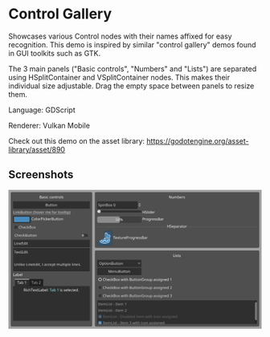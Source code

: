 # Control Gallery

Showcases various Control nodes with their names affixed for easy recognition.
This demo is inspired by similar "control gallery" demos found in GUI toolkits
such as GTK.

The 3 main panels ("Basic controls", "Numbers" and "Lists")
are separated using HSplitContainer and VSplitContainer nodes.
This makes their individual size adjustable. Drag the empty
space between panels to resize them.

Language: GDScript

Renderer: Vulkan Mobile

Check out this demo on the asset library: https://godotengine.org/asset-library/asset/890

## Screenshots

![Screenshot](screenshots/control_gallery.png)
